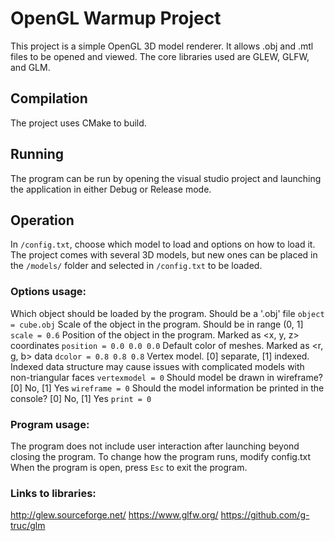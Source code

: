 # OpenGL Warmup Project
This project is a simple OpenGL 3D model renderer. It allows .obj and .mtl files to be opened and viewed. The core libraries used are GLEW, GLFW, and GLM.

## Compilation
The project uses CMake to build.

## Running
The program can be run by opening the visual studio project and launching the application in either Debug or Release mode.

## Operation
In `/config.txt`, choose which model to load and options on how to load it. The project comes with several 3D models, but new ones can be placed in the `/models/` folder and selected in `/config.txt` to be loaded.

### Options usage:
Which object should be loaded by the program. Should be a '.obj' file
`object = cube.obj`
Scale of the object in the program. Should be in range (0, 1]
`scale = 0.6`
Position of the object in the program. Marked as <x, y, z> coordinates
`position = 0.0 0.0 0.0`
Default color of meshes. Marked as <r, g, b> data
`dcolor = 0.8 0.8 0.8`
Vertex model. [0] separate, [1] indexed. Indexed data structure may cause issues with complicated models with non-triangular faces
`vertexmodel = 0`
Should model be drawn in wireframe? [0] No, [1] Yes
`wireframe = 0`
Should the model information be printed in the console? [0] No, [1] Yes
`print = 0`

### Program usage:
The program does not include user interaction after launching beyond closing the program. To change how the program runs, modify config.txt
When the program is open, press `Esc` to exit the program.

### Links to libraries:
http://glew.sourceforge.net/
https://www.glfw.org/
https://github.com/g-truc/glm